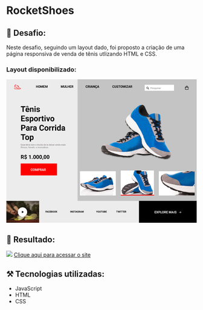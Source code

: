 # RocketShoes

## 🎯 Desafio:

Neste desafio, seguindo um layout dado, foi proposto a criação de uma página responsiva de venda de tênis utlizando HTML e CSS.
<br>
### Layout disponibilizado:
<img src="./images/layout.png">
<br>

## 🚀 Resultado: 
<img src="./images/resultado.gif">
<a href="https://rocketshoes-ashen.vercel.app">Clique aqui para acessar o site</a> 


## ⚒️ Tecnologias utilizadas:
* JavaScript
* HTML
* CSS
